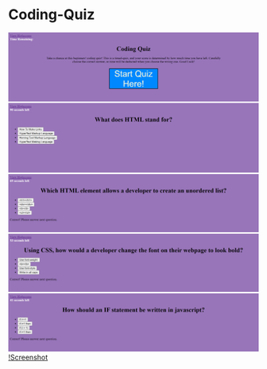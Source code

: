 # Coding-Quiz



![Screenshot](/Assets/_C__Users_k98ki_Documents_Coding-Bootcamp_coding-quiz_Coding-Quiz_index.html.png)
![Screenshot](/Assets/_C__Users_k98ki_Documents_Coding-Bootcamp_coding-quiz_Coding-Quiz_index.html%20(1).png)
![Screenshot](/Assets/_C__Users_k98ki_Documents_Coding-Bootcamp_coding-quiz_Coding-Quiz_index.html%20(2).png)
![Screenshot](/Assets/_C__Users_k98ki_Documents_Coding-Bootcamp_coding-quiz_Coding-Quiz_index.html%20(3).png)
![Screenshot](/Assets/_C__Users_k98ki_Documents_Coding-Bootcamp_coding-quiz_Coding-Quiz_index.html%20(4).png)
[!Screenshot](/Assets/_C__Users_k98ki_Documents_Coding-Bootcamp_coding-quiz_Coding-Quiz_index.html%20(5).png)
